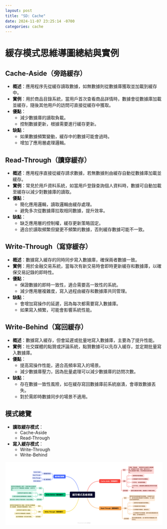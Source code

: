 ```yaml
---
layout: post
title: "SD: Cache"
date: 2024-11-07 23:25:14 -0700
categories: cache
---
```


# 緩存模式思維導圖總結與實例

## Cache-Aside（旁路緩存）
- **概述**：應用程序先從緩存讀取數據，如無數據則從數據庫獲取並加載到緩存中。
- **實例**：用於商品目錄系統，當用戶首次查看商品詳情時，數據會從數據庫加載並緩存，隨後其他用戶的訪問可直接從緩存中獲取。
- **優點**：
  - 減少數據庫的讀取負載。
  - 控制數據更新，根據需要進行緩存更新。
- **缺點**：
  - 如果數據頻繁變動，緩存中的數據可能會過時。
  - 增加了應用層處理邏輯。

## Read-Through（讀穿緩存）
- **概述**：應用程序直接從緩存請求數據，若無數據則由緩存自動從數據庫加載並緩存。
- **實例**：常見於用戶資料系統，如當用戶登錄查詢個人資料時，數據可自動加載至緩存以減少對數據庫的讀取。
- **優點**：
  - 簡化應用邏輯，讀取邏輯由緩存處理。
  - 避免多次從數據庫拉取相同數據，提升效率。
- **缺點**：
  - 缺乏應用層的控制權，緩存更新策略固定。
  - 適合於讀取頻繁但變更不頻繁的數據，否則緩存數據可能不一致。

## Write-Through（寫穿緩存）
- **概述**：數據寫入緩存的同時同步寫入數據庫，確保兩者數據一致。
- **實例**：用於金融交易系統，當每次有新交易時會即時更新緩存和數據庫，以確保交易記錄的即時性。
- **優點**：
  - 保證數據的即時一致性，適合需要高一致性的系統。
  - 減少應用層複雜度，寫入過程由緩存和數據庫共同管理。
- **缺點**：
  - 會增加寫操作的延遲，因為每次都需要寫入數據庫。
  - 如果寫入頻繁，可能會影響系統性能。

## Write-Behind（寫回緩存）
- **概述**：數據寫入緩存，但會延遲或批量地寫入數據庫，主要為了提升性能。
- **實例**：社交媒體的點贊或評論系統，點贊數據可以先存入緩存，並定期批量寫入數據庫。
- **優點**：
  - 提高寫操作性能，適合高頻率寫入的場景。
  - 減少數據庫壓力，因為批量處理可以減少數據庫的訪問次數。
- **缺點**：
  - 存在數據一致性風險，如在緩存寫回數據庫前系統崩潰，會導致數據丟失。
  - 對於需即時數據同步的場景不適用。

## 模式總覽
- **讀取緩存模式**：
  - Cache-Aside
  - Read-Through
- **寫入緩存模式**：
  - Write-Through
  - Write-Behind

![緩存模式思維導圖](../images/緩存模式思維導圖.png)
